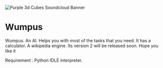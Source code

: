 



![Purple 3d Cubes Soundcloud Banner](https://user-images.githubusercontent.com/85181894/150116692-08d7ff11-c50f-4d2f-bc9f-011c18056072.png)



#                                                                     Wumpus
Wumpus. An AI. Helps you with most of the tasks that you need. It has a calculator. A wikipedia engine. Its version 2 will be released soon. Hope you like it

Requirement : Python IDLE interpreter. 
